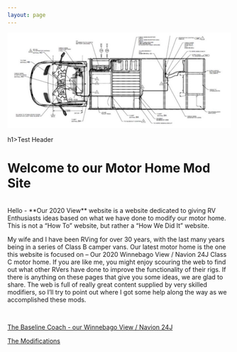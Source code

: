 ```yaml
---
layout: page
---
```


<img src="/assets/vandrawing.jpg"/>

h1>Test Header

<h1>Welcome to our Motor Home Mod Site</h1>
<br>
Hello - **Our 2020 View** website is a website dedicated to giving RV Enthusiasts ideas based on what we have done to modify our motor home.  This is not a “How To” website, but rather a “How We Did It” website. 

My wife and I have been RVing for over 30 years, with the last many years being in a series of Class B camper vans.  Our latest motor home is the one this website is focused on – Our 2020 Winnebago View / Navion 24J Class C motor home.
If you are like me, you might enjoy scouring the web to find out what other RVers have done to improve the functionality of their rigs.  If there is anything on these pages that give you some ideas, we are glad to share.  The web is full of really great content supplied by very skilled modifiers, so I’ll try to point out where I got some help along the way as we accomplished these mods.    

<br>

[The Baseline Coach - our Winnebago View / Navion 24J](/our24jview/)


[The Modifications](/ourmods/)
